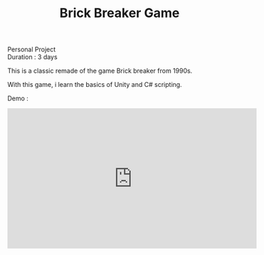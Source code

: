 ﻿---
title: Brick Breaker Game
publishDate: 2023-10-02 00:00:00
img: /nadirniodil.github.io/assets/Brick-breaker.jpg
description: |
   
 
  
---
Personal Project\
Duration : 3 days

This is a classic remade of the game Brick breaker from 1990s.

With this game, i learn the basics of Unity and C# scripting.

Demo :
<iframe width="560" height="315" src="https://www.youtube.com/embed/SZH8ALFxjts?si=J_Lhazrrh-RH6Cdx" title="YouTube video player" frameborder="0" allow="accelerometer; autoplay; clipboard-write; encrypted-media; gyroscope; picture-in-picture; web-share" referrerpolicy="strict-origin-when-cross-origin" allowfullscreen></iframe>
